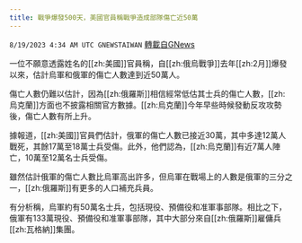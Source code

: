 ```yaml
---
title: 戰爭爆發500天，美國官員稱戰爭造成部隊傷亡近50萬
---
```

`8/19/2023 4:34 AM UTC GNEWSTAIWAN` [轉載自GNews](https://gnews.org/articles/1569927)



一位不願意透露姓名的[[zh:美國]]官員稱，自[[zh:俄烏戰爭]]去年[[zh:2月]]爆發以來，估計烏軍和俄軍的傷亡人數達到近50萬人。  

傷亡人數仍難以估計，因為[[zh:俄羅斯]]相信經常低估其士兵的傷亡人數，[[zh:烏克蘭]]方面也不披露相關官方數據。[[zh:烏克蘭]]今年早些時候發動反攻攻勢後，傷亡人數有所上升。

  

據報道，[[zh:美國]]官員們估計，俄軍的傷亡人數已接近30萬，其中多達12萬人戰死，其餘17萬至18萬士兵受傷。此外，他們認為，[[zh:烏克蘭]]有近7萬人陣亡，10萬至12萬名士兵受傷。

  

雖然估計俄軍的傷亡人數比烏軍高出許多，但烏軍在戰場上的人數是俄軍的三分之一，[[zh:俄羅斯]]有更多的人口補充兵員。

  

有分析稱，烏軍約有50萬名士兵，包括現役、預備役和准軍事部隊。相比之下，俄軍有133萬現役、預備役和准軍事部隊，其中大部分來自[[zh:俄羅斯]]雇傭兵[[zh:瓦格納]]集團。
